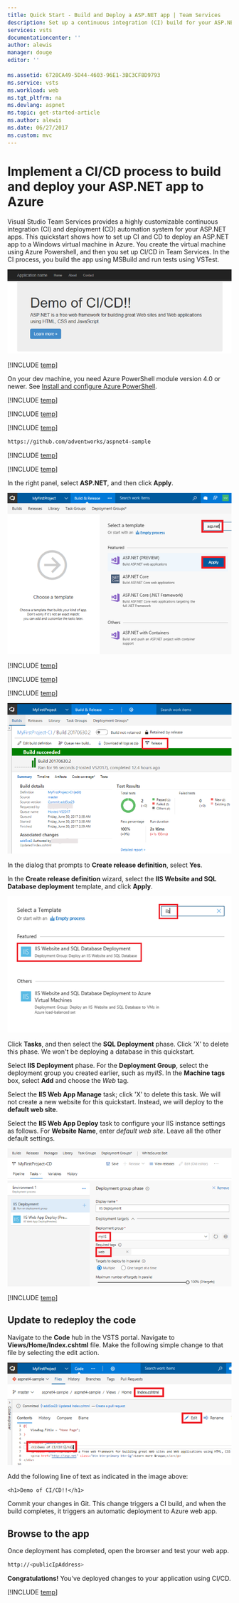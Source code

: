 ```yaml
---
title: Quick Start - Build and Deploy a ASP.NET app | Team Services
description: Set up a continuous integration (CI) build for your ASP.NET app, and then a continuous deployment (CD) release to Azure using Visual Studio Team Services
services: vsts
documentationcenter: ''
author: alewis
manager: douge
editor: ''

ms.assetid: 6728CA49-5D44-4603-96E1-3BC3CF8D9793
ms.service: vsts
ms.workload: web
ms.tgt_pltfrm: na
ms.devlang: aspnet
ms.topic: get-started-article
ms.author: alewis
ms.date: 06/27/2017
ms.custom: mvc
---
```


# Implement a CI/CD process to build and deploy your ASP.NET app to Azure

Visual Studio Team Services provides a highly customizable continuous integration (CI) and deployment (CD) automation system for your 
ASP.NET apps.
This quickstart shows how to set up CI and CD to deploy
an ASP.NET app
to a Windows virtual machine in Azure. 
You create the virtual machine using Azure Powershell, and then you set up CI/CD in Team Services. In the CI process, you build the app using MSBuild and run tests using VSTest.

![Screenshot showing ASP.NET web app](_img/aspnet-from-vsts-to-windows-vm/cicd-get-started-aspnet-sample.png)

[!INCLUDE [temp](../get-started/_shared/vsts-and-azure-setup.md)]

On your dev machine, you need Azure PowerShell module version 4.0 or newer. See [Install and configure Azure PowerShell](https://docs.microsoft.com/en-us/powershell/azure/install-azurerm-ps?view=azurermps-4.2.0). 

[!INCLUDE [temp](_shared/create-azure-windows-vm.md)]

[!INCLUDE [temp](../../deploy-azure/_shared/create-deployment-group.md)]

[!INCLUDE [temp](../get-started/_shared/import-code-1.md)]

```bash
https://github.com/adventworks/aspnet4-sample
```

[!INCLUDE [temp](../get-started/_shared/import-code-2.md)]

[!INCLUDE [temp](../apps/_shared/set-up-ci-1.md)]

In the right panel, select **ASP.NET**, and then click **Apply**.

![Screenshot showing ASP.NET template](./_img/aspnet-from-vsts-to-windows-vm/cicd-get-started-apply-template.png)

[!INCLUDE [temp](_shared/set-up-ci-2.md)]

[!INCLUDE [temp](_shared/set-up-ci-3.md)]

[!INCLUDE [temp](_shared/set-up-cd-1.md)]

![Screenshot showing build summary](_img/aspnet-from-vsts-to-windows-vm/cicd-get-started-aspnet-build-summary.png)

In the dialog that prompts to **Create release definition**, select **Yes**.

In the **Create release definition** wizard, select the **IIS Website and SQL Database deployment** template, and click **Apply**.

![Screenshot showing IIS template](_img/aspnet-from-vsts-to-windows-vm/select-iis-website-and-sql-database-deployment-release-template.png)

Click **Tasks**, and then select the **SQL Deployment** phase. Click 'X' to delete this phase. We won't be deploying a database in this quickstart.

Select **IIS Deployment** phase. For the **Deployment Group**, select the deployment group you created earlier, such as *myIIS*. In the **Machine tags** box, select **Add** and choose the *Web* tag.

Select the **IIS Web App Manage** task; click 'X' to delete this task. We will not create a new website for this quickstart. Instead, we will deploy to the **default web site**.

Select the **IIS Web App Deploy** task to configure your IIS instance settings as follows. For **Website Name**, enter *default web site*. Leave all the other default settings.

![Screenshot showing release definition](_img/aspnet-from-vsts-to-windows-vm/cicd-get-started-release-definition.png)

[!INCLUDE [temp](_shared/set-up-cd-3.md)]

## Update to redeploy the code

Navigate to the **Code** hub in the VSTS portal. Navigate to **Views/Home/Index.cshtml** file. Make the following simple change to that file by selecting the edit action.

![Screenshot showing update to code](./_img/aspnet-from-vsts-to-windows-vm/cicd-get-started-aspnet-update-code.png)

Add the following line of text as indicated in the image above:
```
<h1>Demo of CI/CD!!</h1>
```

Commit your changes in Git. This change triggers a CI build, and when the build completes, it triggers an automatic deployment to Azure web app.

## Browse to the app

Once deployment has completed, open the browser and test your web app.

```bash
http://<publicIpAddress>
```

**Congratulations!** You've deployed changes to your application using CI/CD.

[!INCLUDE [temp](../get-started/_shared/clean-up-resources.md)]
